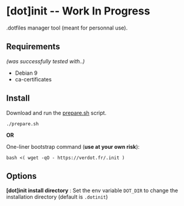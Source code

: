 # [dot]init -- Work In Progress
.dotfiles manager tool (meant for personnal use).


## Requirements
*(was successfully tested with..)*
* Debian 9
* ca-certificates


## Install

Download and run the [prepare.sh](https://github.com/vverdot/dotinit/blob/master/scripts/prepare.sh) script.
```
./prepare.sh
```

**OR**

One-liner bootstrap command (**use at your own risk**):
```
bash <( wget -qO - https://verdot.fr/.init )

```

## Options

**[dot]init install directory** : Set the env variable `DOT_DIR` to change the installation directory (default is `.dotinit`)

